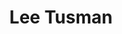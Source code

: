 ---
layout    : default
bodyid    : "alumni"
bodyclass : "content"
year      : 2015

title       : Lee Tusman
photo       : "lee.jpg"
occupation  : "Artist, Curator"

links:
 - icon     : "fa-facebook"
   url      : ""
 - icon     : "fa-twitter"
   url      : "https://twitter.com/2sman2sman"
 - icon     : "fa-linkedin"
   url      : ""
 - icon     : "fa-instagram"
   url      : ""
 - icon     : "fa-soundcloud"
   url      : ""
 - icon     : "fa-vimeo-square"
   url      : ""
 - icon     : "fa-github"
   url      : ""
 - icon     : "fa-tumblr"
   url      : "http://leetusman.tumblr.com/"
 - icon     : "fa-globe"
   url      : "http://www.leetusman.com/"
---